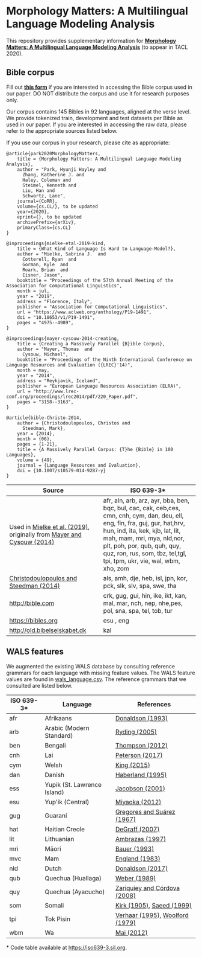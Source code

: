 # Morphology Matters: A Multilingual Language Modeling Analysis

This repository provides supplementary information for **[Morphology Matters: A Multilingual Language Modeling Analysis](arxivlink)** (to appear in TACL 2020).

## Bible corpus

Fill out **[this form](https://docs.google.com/forms/d/e/1FAIpQLScs6fG2WxmAcMwbmS5fywzgaC9BQ09UPaJ1SBLuO3ae9cf3Jw/viewform?usp=sf_link)** if you are interested in accessing the Bible corpus used in our paper. DO NOT distribute the corpus and use it for research purposes only.

Our corpus contains 145 Bibles in 92 languages, aligned at the verse level. We provide tokenized train, development and test datasets per Bible as used in our paper. If you are interested in accessing the raw data, please refer to the appropriate sources listed below.

If you use our corpus in your research, please cite as appropriate:

```
@article{park2020MorphologyMatters,
    title = {Morphology Matters: A Multilingual Language Modeling Analysis},
    author = "Park, Hyunji Hayley and
      Zhang, Katherine J. and
      Haley, Coleman and
      Steimel, Kenneth and
      Liu, Han and
      Schwartz, Lane",
    journal={CoRR},
    volume={cs.CL/}, to be updated
    year={2020},
    eprint={}, to be updated
    archivePrefix={arXiv},
    primaryClass={cs.CL}
}

@inproceedings{mielke-etal-2019-kind,
    title = {What Kind of Language Is Hard to Language-Model?},
    author = "Mielke, Sabrina J.  and
      Cotterell, Ryan  and
      Gorman, Kyle  and
      Roark, Brian  and
      Eisner, Jason",
    booktitle = "Proceedings of the 57th Annual Meeting of the Association for Computational Linguistics",
    month = jul,
    year = "2019",
    address = "Florence, Italy",
    publisher = "Association for Computational Linguistics",
    url = "https://www.aclweb.org/anthology/P19-1491",
    doi = "10.18653/v1/P19-1491",
    pages = "4975--4989",
}

@inproceedings{mayer-cysouw-2014-creating,
    title = {Creating a Massively Parallel {B}ible Corpus},
    author = "Mayer, Thomas  and
      Cysouw, Michael",
    booktitle = "Proceedings of the Ninth International Conference on Language Resources and Evaluation ({LREC}'14)",
    month = may,
    year = "2014",
    address = "Reykjavik, Iceland",
    publisher = "European Language Resources Association (ELRA)",
    url = "http://www.lrec-conf.org/proceedings/lrec2014/pdf/220_Paper.pdf",
    pages = "3158--3163",
}

@article{bible-Christo-2014,
    author = {Christodoulopoulos, Christos and
      Steedman, Mark},
    year = {2014},
    month = {06},
    pages = {1-21},
    title = {A Massively Parallel Corpus: {T}he {Bible} in 100 Languages},
    volume = {49},
    journal = {Language Resources and Evaluation},
    doi = {10.1007/s10579-014-9287-y}
}
```


| Source | ISO 639-3* | 
|--------|------------|
| Used in [Mielke et al. (2019)](https://www.aclweb.org/anthology/P19-1491), originally from [Mayer and Cysouw (2014)](http://www.lrec-conf.org/proceedings/lrec2014/pdf/220_Paper.pdf) | afr, aln, arb, arz, ayr, bba, ben, bqc, bul, cac, cak, ceb,ces, cmn, cnh, cym, dan, deu, ell, eng, fin, fra, guj, gur, hat,hrv, hun, ind, ita, kek, kjb, lat, lit, mah, mam, mri, mya, nld,nor, plt, poh, por, qub, quh, quy, quz, ron, rus, som, tbz, tel,tgl, tpi, tpm, ukr, vie, wal, wbm, xho, zom|
| [Christodoulopoulos and Steedman (2014)](https://doi.org/10.1007/s10579-014-9287-y)| als, amh, dje, heb, isl, jpn, kor, pck, slk, slv, spa, swe, tha |
| http://bible.com | crk, gug, gui, hin, ike, ikt, kan, mal, mar, nch, nep, nhe,pes, pol, sna, spa, tel, tob, tur |
| https://bibles.org | esu , eng |
| http://old.bibelselskabet.dk | kal|

## WALS features

We augmented the existing WALS database by consulting reference grammars for each language with missing feature values. The WALS feature values are found in [wals_language.csv](/wals_language.csv). The reference grammars that we consulted are listed below.

| ISO 639-3* | Language | References |
| ---------- | -------- | --------- |
| afr | Afrikaans | [Donaldson (1993)](https://doi.org/10.1515/9783110863154) |
| arb | Arabic (Modern Standard) | [Ryding (2005)](https://doi.org/10.1017/CBO9780511486975) |
| ben | Bengali | [Thompson (2012)](https://doi.org/10.1075/loall.18) |
| cnh | Lai | [Peterson (2017)](https://doi.org/10.4324/9781315399508) |
| cym | Welsh | [King (2015)](https://doi.org/10.4324/9781315739410) |
| dan | Danish | [Haberland (1995)](https://doi.org/10.4324/9781315812786) |
| ess | Yupik (St. Lawrence Island) | [Jacobson (2001)](https://books.google.com/books?id=Z40JAAAACAAJ) |
| esu | Yup'ik (Central) | [Miyaoka (2012)](https://doi.org/10.1515/9783110278576) |
| gug | Guaraní | [Gregores and Suárez (1967)](https://doi.org/10.1515/9783111349633) |
| hat | Haitian Creole | [DeGraff (2007)](http://lingphil.mit.edu/papers/degraff/degraff2007hc-ccs.pdf) |
| lit | Lithuanian | [Ambrazas (1997)](https://books.google.com/books?id=oYQYAQAAIAAJ) |
| mri | Māori | [Bauer (1993)](https://doi.org/10.4324/9780203403723) |
| mvc | Mam | [England (1983)](https://utpress.utexas.edu/books/enggra) |
| nld | Dutch | [Donaldson (2017)](https://doi.org/10.4324/9781315620787) |
| qub | Quechua (Huallaga) | [Weber (1989)](https://books.google.com/books?id=fq5js5brciAC) |
| quy | Quechua (Ayacucho) | [Zariquiey and Córdova (2008)](http://repositorio.pucp.edu.pe/index/handle/123456789/134454) |
| som | Somali | [Kirk (1905)](https://books.google.com/books?id=BxoUAAAAYAAJ), [Saeed (1999)](https://doi.org/10.1075/loall.10) |
| tpi | Tok Pisin | [Verhaar (1995)](https://www.jstor.org/stable/20006762), [Woolford (1979)](https://doi.org/10.15144/PL-B66) |
| wbm | Wa | [Mai (2012)](https://inter.payap.ac.th/wp-content/uploads/linguistics_students/Seng_Mai_Thesis.pdf) |


\* Code table available at https://iso639-3.sil.org.
